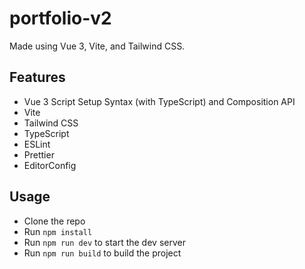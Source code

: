 # portfolio-v2

Made using Vue 3, Vite, and Tailwind CSS.

## Features

- Vue 3 Script Setup Syntax (with TypeScript) and Composition API
- Vite
- Tailwind CSS
- TypeScript
- ESLint
- Prettier
- EditorConfig

## Usage

- Clone the repo
- Run `npm install`
- Run `npm run dev` to start the dev server
- Run `npm run build` to build the project

